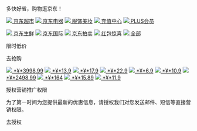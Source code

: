多快好省，购物逛京东！




[![](//img12.360buyimg.com/babel/jfs/t20270715/38278/23/22574/7960/6694edb4F07db03e3/d663cd498321eadc.png)
京东超市](javascript:void(0);)
[![](//m.360buyimg.com/babel/jfs/t20270715/237082/37/21845/7616/6694edddFc764124a/38d00b686257b0f4.png)
京东电器](javascript:void(0);)
[![](//img20.360buyimg.com/babel/jfs/t20270715/36751/25/21385/7651/6694ee02F878cddef/13ce837dd39ad1ad.png)
服饰美妆](javascript:void(0);)
[![](//img20.360buyimg.com/babel/jfs/t20270715/44839/8/24550/7935/6694ee27F8775a577/b63c6a2fa0327964.png)
充值中心](javascript:void(0);)
[![](//img14.360buyimg.com/babel/jfs/t20270715/243181/3/13649/9018/6694ee5fF6aa391d4/1b020aa3f9cf89a0.png)
PLUS会员](javascript:void(0);)

[![](//m.360buyimg.com/babel/jfs/t20270715/22456/27/20943/10381/6694ee81F684396bb/0ba51f592d28dfdd.png)
京东生鲜](javascript:void(0);)
[![](//img11.360buyimg.com/babel/jfs/t20270715/29760/28/21267/11992/6694eea3F0fe3dca2/d5672661722bfc42.png)
京东国际](javascript:void(0);)
[![](//img10.360buyimg.com/babel/jfs/t20270715/233990/3/23983/8102/6694eec4F2aad82cf/2144631769da49b9.png)
京东拍卖](javascript:void(0);)
[![](//img20.360buyimg.com/babel/jfs/t20270926/241563/14/18702/9401/66f4bc8aFc8e6d309/ed7c86f700aba111.png)
红包惊喜](javascript:void(0);)
[![](//img14.360buyimg.com/babel/jfs/t20270715/42046/6/20985/8690/6694ef01Ff3769032/bfa11aada78ce515.png)
全部](javascript:void(0);)

限时低价

去抢购

[![](//m.360buyimg.com/seckillcms/jfs/t1/293959/4/1715/165553/6811ecc4F8fed4ef9/4f7451e8743bdaae.jpg)
*¥*3998.99](javascript:void(0);)
[![](//m.360buyimg.com/seckillcms/jfs/t1/276588/23/18787/144478/67f7980aF6ead289a/3bd3bd9c5054547a.jpg)
*¥*13.9](javascript:void(0);)
[![](//m.360buyimg.com/seckillcms/jfs/t1/295753/36/4191/326214/681c7bcdF220107e1/b78c49dea3f08ff8.jpg)
*¥*17.9](javascript:void(0);)
[![](//m.360buyimg.com/seckillcms/jfs/t1/267342/28/24805/159340/67beaf12F6fb0dc9e/6d1defbe52ca1f77.jpg)
*¥*22.9](javascript:void(0);)
[![](//m.360buyimg.com/seckillcms/jfs/t1/292759/26/4476/75792/681d8d9eF1d114baf/d9a9d77a713ce36b.jpg)
*¥*6.9](javascript:void(0);)
[![](//m.360buyimg.com/seckillcms/jfs/t1/292282/33/3722/150241/681b33e7F24ec347d/58c18c05d3f67949.jpg)
*¥*10.9](javascript:void(0);)
[![](//m.360buyimg.com/seckillcms/jfs/t1/274435/19/26912/141482/6809edd0F8682a9b4/7362bd714dd018a8.jpg)
*¥*2498.99](javascript:void(0);)
[![](//m.360buyimg.com/seckillcms/jfs/t1/300883/30/3089/150604/6819b98cFf8b0b8f0/8422e78bb5eb8747.jpg)
*¥*164](javascript:void(0);)
[![](//m.360buyimg.com/seckillcms/jfs/t1/267014/4/17120/96473/67a41579Fc01aadf9/795b3a68b054d05a.jpg)
*¥*15.89](javascript:void(0);)
[![](//m.360buyimg.com/seckillcms/jfs/t1/303503/18/4295/319509/681dc7d7F7e8fd2c3/04a6503fcbfdbf2e.png)
*¥*11.9](javascript:void(0);)

授权营销推广权限

为了第一时间为您提供最新的优惠信息，请授权我们对您发送邮件、短信等直接营销权限。

去授权